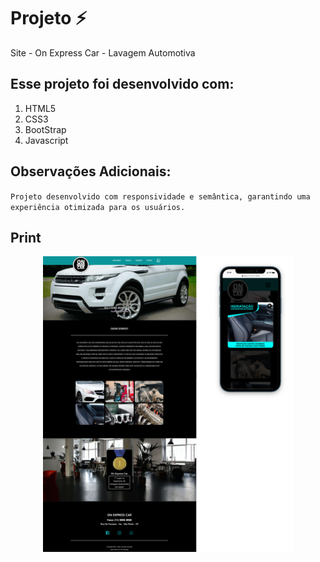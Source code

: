 
# Projeto ⚡

Site - On Express Car - Lavagem Automotiva

## Esse projeto foi desenvolvido com:

1. HTML5
2. CSS3
3. BootStrap
4. Javascript

## Observações Adicionais:
`Projeto desenvolvido com responsividade e semântica, garantindo uma experiência otimizada para os usuários.`

## Print

<p align="center">
  <img src="./assets/img/readme.png" width="400" alt="Captura de tela">
</p>

